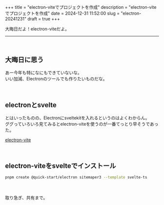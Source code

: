 +++
title = "electron-viteでプロジェクトを作成"
description = "electron-viteでプロジェクトを作成"
date = 2024-12-31 11:52:00
slug = "electron-20241231"
draft = true
+++

大晦日だよ！electron-viteだよ。  

<!--more-->

---

<br>

## 大晦日に思う

あー今年も特になにもできていないな。  
いい加減、Electronのツールでも作りたいものだな。  

<br>

## electronとsvelte

とはいったものの、Electronにsveltekitを入れるというのはよくわからん。  
ググっていろいろ見てみるとelectron-viteを使うのが一番てっとり早そうであった。  

<a href="https://evite.netlify.app/" target="_blank">electron-vite</a>

<br>

## electron-viteをsvelteでインストール

```sh
pnpm create @quick-start/electron sitemaper3 --template svelte-ts
```



<br>

<br>
取り急ぎ、共有まで。   
